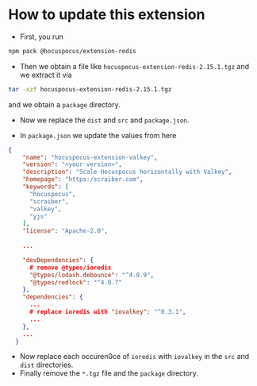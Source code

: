 # How to update this extension


- First, you run

```bash
npm pack @hocuspocus/extension-redis
```

- Then we obtain a file like `hocuspocus-extension-redis-2.15.1.tgz` and we extract it via
    
```bash
tar -xzf hocuspocus-extension-redis-2.15.1.tgz
```

and we obtain a `package` directory. 

- Now we replace the `dist` and `src` and `package.json`. 

- In `package.json` we update the values from here

```json
{
    "name": "hocuspocus-extension-valkey",
    "version": "<your version>",
    "description": "Scale Hocuspocus horizontally with Valkey",
    "homepage": "https:/scraiber.com",
    "keywords": [
      "hocuspocus",
      "scraiber",
      "valkey",
      "yjs"
    ],
    "license": "Apache-2.0",
    
    ...

    "devDependencies": {
      # remove @types/ioredis
      "@types/lodash.debounce": "^4.0.9",
      "@types/redlock": "^4.0.7"
    },
    "dependencies": {
      ... 
      # replace ioredis with "iovalkey": "^0.3.1",
      ...
    },
    ...
  }
```

- Now replace each occuren0ce of `ioredis` with `iovalkey` in the `src` and `dist` directories. 
- Finally remove the `*.tgz` file and the `package` directory.
